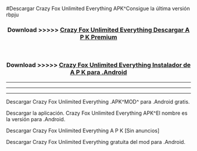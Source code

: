 #Descargar Crazy Fox Unlimited Everything  APK^Consigue la última versión rbpju



<div align="center">
<h3>Download >>>>> <a href="https://es-sites.web.app/?es= Crazy Fox Unlimited Everything ">Crazy Fox Unlimited Everything  Descargar A P K Premium</a></h3><br>

<h3>Download >>>>> <a href="https://es-sites.web.app/?es= Crazy Fox Unlimited Everything ">Crazy Fox Unlimited Everything  Instalador de A P K para .Android</a></h3>
</div>


----------------------------------------------------------

----------------------------------------------------------

----------------------------------------------------------

Descargar Crazy Fox Unlimited Everything  .APK^MOD^ para .Android gratis.

Descargar la aplicación. Crazy Fox Unlimited Everything  APK^El nombre es la versión para .Android.

Descargar Crazy Fox Unlimited Everything  A P K [Sin anuncios]

Descargar Crazy Fox Unlimited Everything  gratuita del mod para .Android.